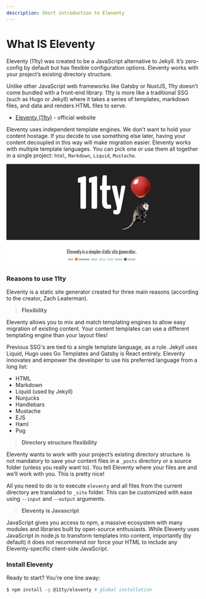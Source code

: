 ```yaml
---
description: Short introduction to Eleventy
---
```


# What IS Eleventy

Eleventy \(11ty\) was created to be a JavaScript alternative to Jekyll. It’s zero-config by default but has flexible configuration options. Eleventy works with your project’s existing directory structure.

Unlike other JavaScript web frameworks like Gatsby or NuxtJS, 11ty doesn’t come bundled with a front-end library. 11ty is more like a traditional SSG \(such as Hugo or Jekyll\) where it takes a series of templates, markdown files, and data and renders HTML files to serve.

* [Eleventy \(11ty\)](https://www.11ty.dev/) - official website 

Eleventy uses independent template engines. We don’t want to hold your content hostage. If you decide to use something else later, having your content decoupled in this way will make migration easier. Eleventy works with multiple template languages. You can pick one or use them all together in a single project: `html`, `Markdown`, `Liquid`, `Mustache`.

![Eleventy 11ty - Funny Banner.](../../.gitbook/assets/eleventy-11ty-banner.jpg)

### Reasons to use 11ty 

Eleventy is a static site generator created for three main reasons \(according to the creator, Zach Leaterman\).

> **Flexibility**

Eleventy allows you to mix and match templating engines to allow easy migration of existing content. Your content templates can use a different templating engine than your layout files!

Previous SSG's are tied to a single template language, as a rule. Jekyll uses Liquid, Hugo uses Go Templates and Gatsby is React entirely. Eleventy innovates and empower the developer to use his preferred language from a long list:

* HTML
* Markdown
* Liquid \(used by Jekyll\)
* Nunjucks
* Handlebars
* Mustache
* EJS
* Haml
* Pug

> **Directory structure flexibility**

Eleventy wants to work with your project’s existing directory structure. Is not mandatory to save your content files in a `_posts` directory or a source folder \(unless you really want to\). You tell Eleventy where your files are and we’ll work with you. This is pretty nice!

All you need to do is to execute `eleventy` and all files from the current directory are translated to `_site` folder. This can be customized with ease using `--input` and `--output` arguments.

> **Eleventy is Javascript**

JavaScript gives you access to npm, a massive ecosystem with many modules and libraries built by open-source enthusiasts. While Eleventy uses JavaScript in node.js to transform templates into content, importantly \(by default\) it does not recommend nor force your HTML to include any Eleventy-specific client-side JavaScript.



### Install Eleventy

Ready to start? You're one line away:

```bash
$ npm install -g @11ty/eleventy # global installation
```

